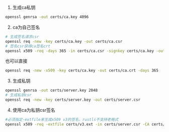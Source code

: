 1. 生成ca私钥
```bash
openssl genrsa -out certs/ca.key 4096
```

2. ca为自己签名
```bash
# 生成签名请求csr
openssl req -new -key certs/ca.key -out certs/ca.csr
# 签名csr获得ca签名crt
openssl x509 -req -days 365 -in certs/ca.csr -signkey certs/ca.key -out ca.crt
```
   也可以直接
```bash
openssl req -new -x509 -key certs/ca.key -out certs/ca.crt -days 365
```
    
3. 生成私钥
```bash
openssl genrsa -out certs/server.key 2048
# 生成私钥csr
openssl req -new -key certs/server.key -out certs/server.csr
```
   
4. 使用ca为私钥csr签名
```bash
#必须指定-extfile来生成x509 v3的签名，rustls不支持老格式
openssl x509 -req -extfile certs/v3.ext -in certs/server.csr -CA certs/ca.crt -CAkey certs/ca.key -CAcreateserial -out certs/server.crt -days 365 -sha256
```
